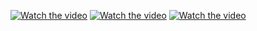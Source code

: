 [![Watch the video](https://github.com/bdlewis30/trail-finder/blob/master/src/assets/trail-finder-search.png)](https://youtu.be/sSeAO7o6GMo) 
[![Watch the video](https://github.com/bdlewis30/trail-finder/blob/master/src/assets/trail-finder-results.png)](https://youtu.be/sSeAO7o6GMo)
[![Watch the video](https://github.com/bdlewis30/trail-finder/blob/master/src/assets/trail-finder-map.png)](https://youtu.be/sSeAO7o6GMo)
